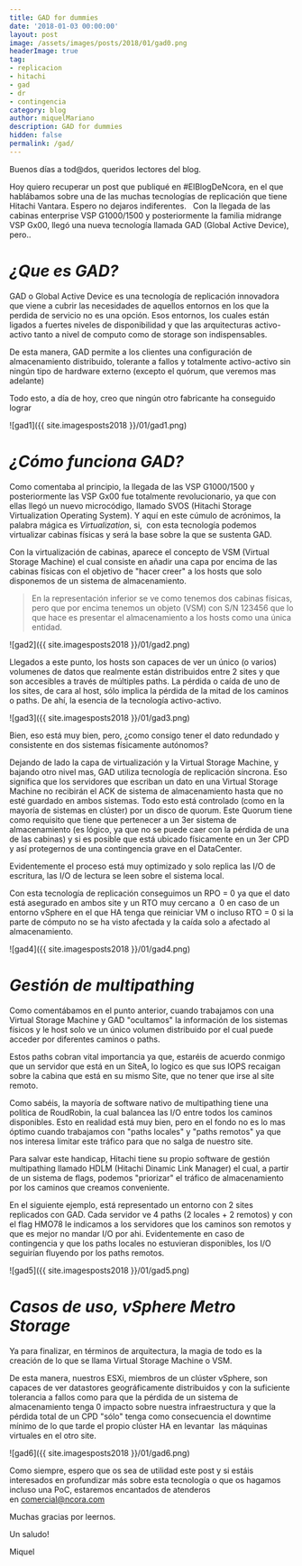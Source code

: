 ```yaml
---
title: GAD for dummies
date: '2018-01-03 00:00:00'
layout: post
image: /assets/images/posts/2018/01/gad0.png
headerImage: true
tag:
- replicacion
- hitachi
- gad
- dr
- contingencia
category: blog
author: miquelMariano
description: GAD for dummies
hidden: false
permalink: /gad/
---
```


Buenos días a tod@dos, queridos lectores del blog.

Hoy quiero recuperar un post que publiqué en #ElBlogDeNcora, en el que hablábamos sobre una de las muchas tecnologías de replicación que tiene Hitachi Vantara. Espero no dejaros indiferentes.
 
Con la llegada de las cabinas enterprise VSP G1000/1500 y posteriormente la familia midrange VSP Gx00, llegó una nueva tecnología llamada GAD (Global Active Device), pero.. 


# *¿Que es GAD?*

GAD o Global Active Device es una tecnología de replicación innovadora que viene a cubrir las necesidades de aquellos entornos en los que la perdida de servicio no es una opción. Esos entornos, los cuales están ligados a fuertes niveles de disponibilidad y que las arquitecturas activo-activo tanto a nivel de computo como de storage son indispensables.

De esta manera, GAD permite a los clientes una configuración de almacenamiento distribuido, tolerante a fallos y totalmente activo-activo sin ningún tipo de hardware externo (excepto el quórum, que veremos mas adelante)

Todo esto, a día de hoy, creo que ningún otro fabricante ha conseguido lograr

![gad1]({{ site.imagesposts2018 }}/01/gad1.png)

# *¿Cómo funciona GAD?*

Como comentaba al principio, la llegada de las VSP G1000/1500 y posteriormente las VSP Gx00 fue totalmente revolucionario, ya que con ellas llegó un nuevo microcódigo, llamado SVOS (Hitachi Storage Virtualization Operating System). Y aquí en este cúmulo de acrónimos, la palabra mágica es *Virtualization*, si,  con esta tecnología podemos virtualizar cabinas físicas y será la base sobre la que se sustenta GAD.

Con la virtualización de cabinas, aparece el concepto de VSM (Virtual Storage Machine) el cual consiste en añadir una capa por encima de las cabinas físicas con el objetivo de "hacer creer" a los hosts que solo disponemos de un sistema de almacenamiento.

> En la representación inferior se ve como tenemos dos cabinas físicas, pero que por encima tenemos 
> un objeto (VSM) con S/N 123456 que lo que hace es presentar el almacenamiento a los hosts como una 
> única entidad.

![gad2]({{ site.imagesposts2018 }}/01/gad2.png)

Llegados a este punto, los hosts son capaces de ver un único (o varios) volumenes de datos que realmente están distribuidos entre 2 sites y que son accesibles a través de múltiples paths. La pérdida o caída de uno de  los sites, de cara al host, sólo implica la pérdida de la mitad de los caminos o paths. De ahí, la esencia de la tecnología activo-activo.

![gad3]({{ site.imagesposts2018 }}/01/gad3.png)

Bien, eso está muy bien, pero, ¿como consigo tener el dato redundado y consistente en dos sistemas físicamente autónomos?

Dejando de lado la capa de virtualización y la Virtual Storage Machine, y bajando otro nivel mas, GAD utiliza tecnología de replicación síncrona. Eso significa que los servidores que escriban un dato en una Virtual Storage Machine no recibirán el ACK de sistema de almacenamiento hasta que no esté guardado en ambos sistemas. Todo esto está controlado (como en la mayoría de sistemas en clúster) por un disco de quorum. Este Quorum tiene como requisito que tiene que pertenecer a un 3er sistema de almacenamiento (es lógico, ya que no se puede caer con la pérdida de una de las cabinas) y si es posible que está ubicado físicamente en un 3er CPD y así protegernos de una contingencia grave en el DataCenter.

Evidentemente el proceso está muy optimizado y solo replica las I/O de escritura, las I/O de lectura se leen sobre el sistema local.

Con esta tecnología de replicación conseguimos un RPO = 0 ya que el dato está asegurado en ambos site y un RTO muy cercano a  0 en caso de un entorno vSphere en el que HA tenga que reiniciar VM o incluso RTO = 0 si la parte de cómputo no se ha visto afectada y la caída solo a afectado al almacenamiento.

![gad4]({{ site.imagesposts2018 }}/01/gad4.png)

# *Gestión de multipathing*

Como comentábamos en el punto anterior, cuando trabajamos con una Virtual Storage Machine y GAD "ocultamos" la información de los sistemas físicos y le host solo ve un único volumen distribuido por el cual puede acceder por diferentes caminos o paths.

Estos paths cobran vital importancia ya que, estaréis de acuerdo conmigo que un servidor que está en un SiteA, lo logico es que sus IOPS recaigan sobre la cabina que está en su mismo Site, que no tener que irse al site remoto.

Como sabéis, la mayoría de software nativo de multipathing tiene una política de RoudRobin, la cual balancea las I/O entre todos los caminos disponibles. Esto en realidad está muy bien, pero en el fondo no es lo mas óptimo cuando trabajamos con "paths locales" y "paths remotos" ya que nos interesa limitar este tráfico para que no salga de nuestro site.

Para salvar este handicap, Hitachi tiene su propio software de gestión multipathing llamado HDLM (Hitachi Dinamic Link Manager) el cual, a partir de un sistema de flags, podemos "priorizar" el tráfico de almacenamiento por los caminos que creamos conveniente.

En el siguiente ejemplo, está representado un entorno con 2 sites replicados con GAD. Cada servidor ve 4 paths (2 locales + 2 remotos) y con el flag HMO78 le indicamos a los servidores que los caminos son remotos y que es mejor no mandar I/O por ahi. Evidentemente en caso de contingencia y que los paths locales no estuvieran disponibles, los I/O seguirían fluyendo por los paths remotos.

![gad5]({{ site.imagesposts2018 }}/01/gad5.png)

# *Casos de uso, vSphere Metro Storage*

Ya para finalizar, en términos de arquitectura, la magia de todo es la creación de lo que se llama Virtual Storage Machine o VSM.

De esta manera, nuestros ESXi, miembros de un clúster vSphere, son capaces de ver datastores geográficamente distribuidos y con la suficiente tolerancia a fallos como para que la pérdida de un sistema de almacenamiento tenga 0 impacto sobre nuestra infraestructura y que la pérdida total de un CPD "sólo" tenga como consecuencia el downtime mínimo de lo que tarde el propio clúster HA en levantar  las máquinas virtuales en el otro site.

![gad6]({{ site.imagesposts2018 }}/01/gad6.png)

Como siempre, espero que os sea de utilidad este post y si estáis interesados en profundizar más sobre esta tecnología o que os hagamos incluso una PoC, estaremos encantados de atenderos en comercial@ncora.com

Muchas gracias por leernos.

Un saludo!

Miquel



